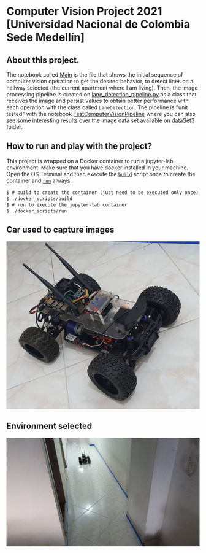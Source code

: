 # Computer Vision Project 2021 [Universidad Nacional de Colombia Sede Medellín]

## About this project.
The notebook called [Main](./ComputerVisionProject/Main.ipynb) is the file that shows the initial sequence of computer vision operation to get the desired behavior, to detect lines on a hallway selected (the current apartment where I am living). Then, the image processing pipeline is created on [lane_detection_pipeline.py](./ComputerVisionProject/lane_detection_pipeline.py) as a class that receives the image and persist values to obtain better performance with each operation with the class called `LaneDetection`. The pipeline is "unit tested" with the notebook [TestComputerVisionPipeline](./ComputerVisionProject/TestComputerVisionPipeline.ipynb) where you can also see some interesting results over the image data set available on [dataSet3](./ComputerVisionProject/dataSet3) folder.

## How to run and play with the project? ##

This project is wrapped on a Docker container to run a jupyter-lab environment. Make sure that you have docker installed in your machine. Open the OS Terminal and then execute the [`build`](./docker_scripts/build) script once to create the container and [`run`](./docker_scripts/run) always:

```
$ # build to create the container (just need to be executed only once)
$ ./docker_scripts/build
$ # run to execute the jupyter-lab container
$ ./docker_scripts/run
```

## Car used to capture images ##
![](./ComputerVisionProject/car.jpeg)

## Environment selected ##
![](./ComputerVisionProject/environmentTesting.jpeg)

